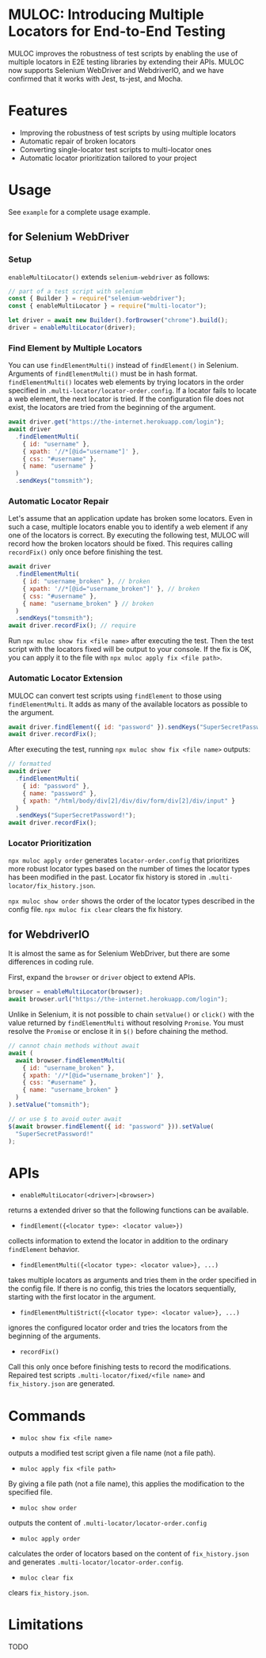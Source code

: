 # MULOC: Introducing Multiple Locators for End-to-End Testing

MULOC improves the robustness of test scripts by enabling the use of multiple locators in E2E testing libraries by extending their APIs.
MULOC now supports Selenium WebDriver and WebdriverIO, and we have confirmed that it works with Jest, ts-jest, and Mocha.

# Features

- Improving the robustness of test scripts by using multiple locators
- Automatic repair of broken locators
- Converting single-locator test scripts to multi-locator ones
- Automatic locator prioritization tailored to your project

# Usage

See `example` for a complete usage example.

## for Selenium WebDriver

### Setup

`enableMultiLocator()` extends `selenium-webdriver` as follows:

```js
// part of a test script with selenium
const { Builder } = require("selenium-webdriver");
const { enableMultiLocator } = require("multi-locator");

let driver = await new Builder().forBrowser("chrome").build();
driver = enableMultiLocator(driver);
```

### Find Element by Multiple Locators

You can use `findElementMulti()` instead of `findElement()` in Selenium.
Arguments of `findElementMulti()` must be in hash format.
`findElementMulti()` locates web elements by trying locators in the order specified in `.multi-locator/locator-order.config`.
If a locator fails to locate a web element, the next locator is tried.
If the configuration file does not exist, the locators are tried from the beginning of the argument.

```js
await driver.get("https://the-internet.herokuapp.com/login");
await driver
  .findElementMulti(
    { id: "username" },
    { xpath: '//*[@id="username"]' },
    { css: "#username" },
    { name: "username" }
  )
  .sendKeys("tomsmith");
```

### Automatic Locator Repair

Let's assume that an application update has broken some locators.
Even in such a case, multiple locators enable you to identify a web element if any one of the locators is correct.
By executing the following test, MULOC will record how the broken locators should be fixed.
This requires calling `recordFix()` only once before finishing the test.

```js
await driver
  .findElementMulti(
    { id: "username_broken" }, // broken
    { xpath: '//*[@id="username_broken"]' }, // broken
    { css: "#username" },
    { name: "username_broken" } // broken
  )
  .sendKeys("tomsmith");
await driver.recordFix(); // require
```

Run `npx muloc show fix <file name>` after executing the test.
Then the test script with the locators fixed will be output to your console.
If the fix is OK, you can apply it to the file with `npx muloc apply fix <file path>`.

### Automatic Locator Extension

MULOC can convert test scripts using `findElement` to those using `findElementMulti`.
It adds as many of the available locators as possible to the argument.

```js
await driver.findElement({ id: "password" }).sendKeys("SuperSecretPassword!");
await driver.recordFix();
```

After executing the test, running `npx muloc show fix <file name>` outputs:

```js
// formatted
await driver
  .findElementMulti(
    { id: "password" },
    { name: "password" },
    { xpath: "/html/body/div[2]/div/div/form/div[2]/div/input" }
  )
  .sendKeys("SuperSecretPassword!");
await driver.recordFix();
```

### Locator Prioritization

`npx muloc apply order` generates `locator-order.config` that prioritizes more robust locator types based on the number of times the locator types has been modified in the past.
Locator fix history is stored in `.multi-locator/fix_history.json`.

`npx muloc show order` shows the order of the locator types described in the config file.
`npx muloc fix clear` clears the fix history.

## for WebdriverIO

It is almost the same as for Selenium WebDriver, but there are some differences in coding rule.

First, expand the `browser` or `driver` object to extend APIs.

```js
browser = enableMultiLocator(browser);
await browser.url("https://the-internet.herokuapp.com/login");
```

Unlike in Selenium, it is not possible to chain `setValue()` or `click()` with the value returned by `findElementMulti` without resolving `Promise`.
You must resolve the `Promise` or enclose it in `$()` before chaining the method.

```js
// cannot chain methods without await
await (
  await browser.findElementMulti(
    { id: "username_broken" },
    { xpath: '//*[@id="username_broken"]' },
    { css: "#username" },
    { name: "username_broken" }
  )
).setValue("tomsmith");

// or use $ to avoid outer await
$(await browser.findElement({ id: "password" })).setValue(
  "SuperSecretPassword!"
);
```

# APIs

- `enableMultiLocator(<driver>|<browser>)`

returns a extended driver so that the following functions can be available.

- `findElement({<locator type>: <locator value>})`

collects information to extend the locator in addition to the ordinary `findElement` behavior.

- `findElementMulti({<locator type>: <locator value>}, ...)`

takes multiple locators as arguments and tries them in the order specified in the config file.
If there is no config, this tries the locators sequentially, starting with the first locator in the argument.

- `findElementMultiStrict({<locator type>: <locator value>}, ...)`

ignores the configured locator order and tries the locators from the beginning of the arguments.

- `recordFix()`

Call this only once before finishing tests to record the modifications.
Repaired test scripts `.multi-locator/fixed/<file name>` and `fix_history.json` are generated.

# Commands

- `muloc show fix <file name>`

outputs a modified test script given a file name (not a file path).

- `muloc apply fix <file path>`

By giving a file path (not a file name), this applies the modification to the specified file.

- `muloc show order`

outputs the content of `.multi-locator/locator-order.config`

- `muloc apply order`

calculates the order of locators based on the content of `fix_history.json` and generates `.multi-locator/locator-order.config`.

- `muloc clear fix`

clears `fix_history.json`.

# Limitations

TODO

